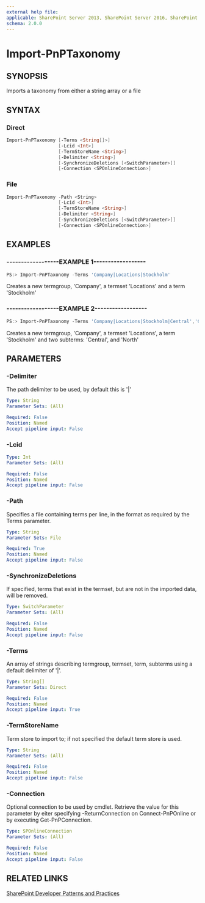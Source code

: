 ```yaml
---
external help file:
applicable: SharePoint Server 2013, SharePoint Server 2016, SharePoint Online
schema: 2.0.0
---
```

# Import-PnPTaxonomy

## SYNOPSIS
Imports a taxonomy from either a string array or a file

## SYNTAX 

### Direct
```powershell
Import-PnPTaxonomy [-Terms <String[]>]
                   [-Lcid <Int>]
                   [-TermStoreName <String>]
                   [-Delimiter <String>]
                   [-SynchronizeDeletions [<SwitchParameter>]]
                   [-Connection <SPOnlineConnection>]
```

### File
```powershell
Import-PnPTaxonomy -Path <String>
                   [-Lcid <Int>]
                   [-TermStoreName <String>]
                   [-Delimiter <String>]
                   [-SynchronizeDeletions [<SwitchParameter>]]
                   [-Connection <SPOnlineConnection>]
```

## EXAMPLES

### ------------------EXAMPLE 1------------------
```powershell
PS:> Import-PnPTaxonomy -Terms 'Company|Locations|Stockholm'
```

Creates a new termgroup, 'Company', a termset 'Locations' and a term 'Stockholm'

### ------------------EXAMPLE 2------------------
```powershell
PS:> Import-PnPTaxonomy -Terms 'Company|Locations|Stockholm|Central','Company|Locations|Stockholm|North'
```

Creates a new termgroup, 'Company', a termset 'Locations', a term 'Stockholm' and two subterms: 'Central', and 'North'

## PARAMETERS

### -Delimiter
The path delimiter to be used, by default this is '|'

```yaml
Type: String
Parameter Sets: (All)

Required: False
Position: Named
Accept pipeline input: False
```

### -Lcid


```yaml
Type: Int
Parameter Sets: (All)

Required: False
Position: Named
Accept pipeline input: False
```

### -Path
Specifies a file containing terms per line, in the format as required by the Terms parameter.

```yaml
Type: String
Parameter Sets: File

Required: True
Position: Named
Accept pipeline input: False
```

### -SynchronizeDeletions
If specified, terms that exist in the termset, but are not in the imported data, will be removed.

```yaml
Type: SwitchParameter
Parameter Sets: (All)

Required: False
Position: Named
Accept pipeline input: False
```

### -Terms
An array of strings describing termgroup, termset, term, subterms using a default delimiter of '|'.

```yaml
Type: String[]
Parameter Sets: Direct

Required: False
Position: Named
Accept pipeline input: True
```

### -TermStoreName
Term store to import to; if not specified the default term store is used.

```yaml
Type: String
Parameter Sets: (All)

Required: False
Position: Named
Accept pipeline input: False
```

### -Connection
Optional connection to be used by cmdlet. Retrieve the value for this parameter by eiter specifying -ReturnConnection on Connect-PnPOnline or by executing Get-PnPConnection.

```yaml
Type: SPOnlineConnection
Parameter Sets: (All)

Required: False
Position: Named
Accept pipeline input: False
```

## RELATED LINKS

[SharePoint Developer Patterns and Practices](http://aka.ms/sppnp)
